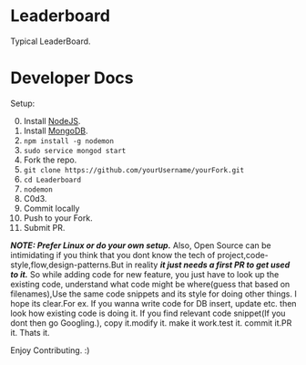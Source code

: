 # Leaderboard
Typical LeaderBoard.
# Developer Docs
Setup:<br/>

0. Install [NodeJS](https://nodejs.org/en/download/package-manager/).
1. Install [MongoDB](https://docs.mongodb.com/manual/tutorial/install-mongodb-on-ubuntu/).
2. `npm install -g nodemon`
3. `sudo service mongod start`
4. Fork the repo. 
5. `git clone https://github.com/yourUsername/yourFork.git`
6. `cd Leaderboard`
7. `nodemon`
8. C0d3.
9. Commit locally
10. Push to your Fork.
11. Submit PR.

***NOTE: Prefer Linux or do your own setup.***
Also, Open Source can be intimidating if you think that you dont know the tech of project,code-style,flow,design-patterns.But in reality ***it just needs a first PR to get used to it.*** So while adding code for new feature, you just have to look up the existing code, understand what code might be where(guess that based on filenames),Use the same code snippets and its style for doing other things. I hope its clear.For ex. If you wanna write code for DB insert, update etc. then look how existing code is doing it. If you find relevant code snippet(If you dont then go Googling.), copy it.modify it. make it work.test it. commit it.PR it. Thats it.

Enjoy Contributing. :)


